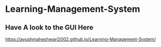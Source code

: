 # Learning-Management-System

## Have A look to the GUI Here

https://ayushmaheshwari2002.github.io/Learning-Management-System/
